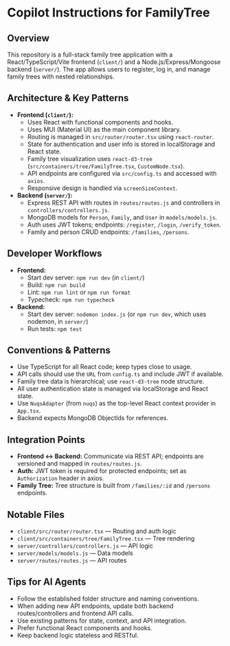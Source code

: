 # Copilot Instructions for FamilyTree

## Overview

This repository is a full-stack family tree application with a React/TypeScript/Vite frontend (`client/`) and a Node.js/Express/Mongoose backend (`server/`). The app allows users to register, log in, and manage family trees with nested relationships.

## Architecture & Key Patterns

- **Frontend (`client/`):**
  - Uses React with functional components and hooks.
  - Uses MUI (Material UI) as the main component library.
  - Routing is managed in `src/router/router.tsx` using `react-router`.
  - State for authentication and user info is stored in localStorage and React state.
  - Family tree visualization uses `react-d3-tree` (`src/containers/tree/FamilyTree.tsx`, `CustomNode.tsx`).
  - API endpoints are configured via `src/config.ts` and accessed with `axios`.
  - Responsive design is handled via `screenSizeContext`.
- **Backend (`server/`):**
  - Express REST API with routes in `routes/routes.js` and controllers in `controllers/controllers.js`.
  - MongoDB models for `Person`, `Family`, and `User` in `models/models.js`.
  - Auth uses JWT tokens; endpoints: `/register`, `/login`, `/verify_token`.
  - Family and person CRUD endpoints: `/families`, `/persons`.

## Developer Workflows

- **Frontend:**
  - Start dev server: `npm run dev` (in `client/`)
  - Build: `npm run build`
  - Lint: `npm run lint` or `npm run format`
  - Typecheck: `npm run typecheck`
- **Backend:**
  - Start dev server: `nodemon index.js` (or `npm run dev`, which uses nodemon, in `server/`)
  - Run tests: `npm test`

## Conventions & Patterns

- Use TypeScript for all React code; keep types close to usage.
- API calls should use the `URL` from `config.ts` and include JWT if available.
- Family tree data is hierarchical; use `react-d3-tree` node structure.
- All user authentication state is managed via localStorage and React state.
- Use `NuqsAdapter` (from `nuqs`) as the top-level React context provider in `App.tsx`.
- Backend expects MongoDB ObjectIds for references.

## Integration Points

- **Frontend ↔ Backend:** Communicate via REST API; endpoints are versioned and mapped in `routes/routes.js`.
- **Auth:** JWT token is required for protected endpoints; set as `Authorization` header in axios.
- **Family Tree:** Tree structure is built from `/families/:id` and `/persons` endpoints.

## Notable Files

- `client/src/router/router.tsx` — Routing and auth logic
- `client/src/containers/tree/FamilyTree.tsx` — Tree rendering
- `server/controllers/controllers.js` — API logic
- `server/models/models.js` — Data models
- `server/routes/routes.js` — API routes

## Tips for AI Agents

- Follow the established folder structure and naming conventions.
- When adding new API endpoints, update both backend routes/controllers and frontend API calls.
- Use existing patterns for state, context, and API integration.
- Prefer functional React components and hooks.
- Keep backend logic stateless and RESTful.
